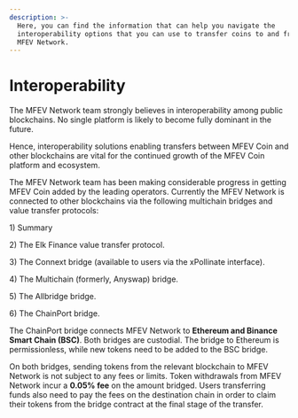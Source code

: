 ```yaml
---
description: >-
  Here, you can find the information that can help you navigate the
  interoperability options that you can use to transfer coins to and from the
  MFEV Network.
---
```


# Interoperability

The MFEV Network team strongly believes in interoperability among public blockchains. No single platform is likely to become fully dominant in the future.

Hence, interoperability solutions enabling transfers between MFEV Coin and other blockchains are vital for the continued growth of the MFEV Coin platform and ecosystem.

The MFEV Network team has been making considerable progress in getting MFEV Coin added by the leading operators. Currently the MFEV Network is connected to other blockchains via the following multichain bridges and value transfer protocols:

1\) Summary

&#x20;2\) The Elk Finance value transfer protocol.

3\) The Connext bridge (available to users via the xPollinate interface).

4\) The Multichain (formerly, Anyswap) bridge.

5\) The Allbridge bridge.

6\) The ChainPort bridge.

The ChainPort bridge connects MFEV Network to **Ethereum and Binance Smart Chain (BSC)**. Both bridges are custodial. The bridge to Ethereum is permissionless, while new tokens need to be added to the BSC bridge.

On both bridges, sending tokens from the relevant blockchain to MFEV Network is not subject to any fees or limits. Token withdrawals from MFEV Network incur a **0.05% fee** on the amount bridged. Users transferring funds also need to pay the fees on the destination chain in order to claim their tokens from the bridge contract at the final stage of the transfer.

&#x20;



